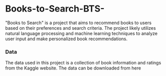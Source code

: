 # Books-to-Search-BTS-

"Books to Search" is a project that aims to recommend books to users based on their preferences and search criteria. The project likely utilizes natural language processing and machine learning techniques to analyze user input and make personalized book recommendations.

### Data
The data used in this project is a collection of book information and ratings from the Kaggle website. The data can be downloaded from here

